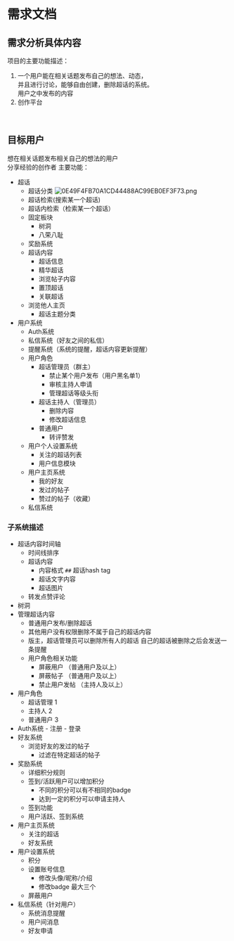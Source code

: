 # 需求文档
## 需求分析具体内容
项目的主要功能描述：<br>

1. 一个用户能在相关话题发布自己的想法、动态，<br>
并且进行讨论，能够自由创建，删除超话的系统。<br>
用户之中发布的内容
2. 创作平台
<br>


## 目标用户
想在相关话题发布相关自己的想法的用户<br>
分享经验的创作者
主要功能：
- 超话
    - 超话分类
    ![0E49F4FB70A1CD44488AC99EB0EF3F73.png](https://upload-images.jianshu.io/upload_images/4714178-e29bc2b32075c5b6.png?imageMogr2/auto-orient/strip%7CimageView2/2/w/1240)
    - 超话检索(搜索某一个超话)
    - 超话内检索（检索某一个超话）
    - 固定板块
        - 树洞
        - 八荣八耻
    - 奖励系统
    - 超话内容
        - 超话信息
        - 精华超话
        - 浏览帖子内容
        - 置顶超话
        - 关联超话
    - 浏览他人主页
        - 超话主题分类
- 用户系统
    - Auth系统
    - 私信系统（好友之间的私信）
    - 提醒系统（系统的提醒，超话内容更新提醒）
    - 用户角色
        - 超话管理员（群主）
            - 禁止某个用户发布（用户黑名单1）
            - 审核主持人申请  
            - 管理超话等级头衔  
        - 超话主持人（管理员）
            - 删除内容
            - 修改超话信息
        - 普通用户
            - 转评赞发
    - 用户个人设置系统
        - 关注的超话列表
        - 用户信息模块
    - 用户主页系统
        - 我的好友
        - 发过的帖子
        - 赞过的帖子（收藏）
    - 私信系统

   
### 子系统描述
- 超话内容时间轴
    - 时间线排序
    - 超话内容
        - 内容格式
        ``##`` 超话hash tag
        - 超话文字内容
        - 超话图片
    - 转发点赞评论
- 树洞
- 管理超话内容
    - 普通用户发布/删除超话
    - 其他用户没有权限删除不属于自己的超话内容
    - 版主，超话管理员可以删除所有人的超话
    自己的超话被删除之后会发送一条提醒
    - 用户角色相关功能
        - 屏蔽用户 （普通用户及以上）
        - 屏蔽帖子 （普通用户及以上）
        - 禁止用户发帖 （主持人及以上）
- 用户角色
    - 超话管理 1
    - 主持人   2
    - 普通用户 3
 - Auth系统
        - 注册
        - 登录
- 好友系统
    - 浏览好友的发过的帖子
        - 过滤在特定超话的帖子
- 奖励系统
    - 详细积分规则
    - 签到/活跃用户可以增加积分
        - 不同的积分可以有不相同的badge
        - 达到一定的积分可以申请主持人
    - 签到功能
    - 用户活跃、签到系统
- 用户主页系统
    - 关注的超话
    - 好友系统
- 用户设置系统
    - 积分
    - 设置账号信息
        - 修改头像/昵称/介绍
        - 修改badge 最大三个
    - 屏蔽用户
- 私信系统（针对用户）
    - 系统消息提醒
    - 用户间消息
    - 好友申请
